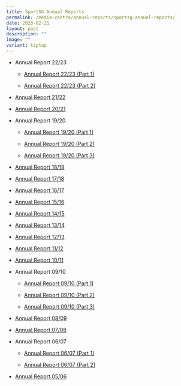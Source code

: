 ```yaml
---
title: SportSG Annual Reports
permalink: /media-centre/annual-reports/sportsg-annual-reports/
date: 2023-02-21
layout: post
description: ""
image: ""
variant: tiptap
---
```

<ul data-tight="true" class="tight"><li><p>Annual Report 22/23</p><ul data-tight="true" class="tight"><li><p><a href="/files/Media%20Centre/Annual%20Reports/22_23a.pdf" rel="noopener noreferrer nofollow" target="_blank">Annual Report 22/23 (Part 1)</a></p></li><li><p><a href="/files/Media%20Centre/Annual%20Reports/22_23b.pdf" rel="noopener noreferrer nofollow" target="_blank">Annual Report 22/23 (Part 2)</a></p></li></ul></li><li><p><a href="/files/Media%20Centre/Annual%20Reports/21_22.pdf" rel="noopener noreferrer nofollow" target="_blank">Annual Report 21/22</a></p></li><li><p><a href="/files/Media%20Centre/Annual%20Reports/20-21.pdf" rel="noopener noreferrer nofollow" target="_blank">Annual Report 20/21</a></p></li><li><p>Annual Report 19/20</p><ul data-tight="true" class="tight"><li><p><a href="/files/Media%20Centre/Annual%20Reports/19_20/19_20A.pdf" rel="noopener noreferrer nofollow" target="_blank">Annual Report 19/20 (Part 1)</a></p></li><li><p><a href="/files/Media%20Centre/Annual%20Reports/19_20/19_20B.pdf" rel="noopener noreferrer nofollow" target="_blank">Annual Report 19/20 (Part 2)</a></p></li><li><p><a href="/files/Media%20Centre/Annual%20Reports/19_20/19_20C.pdf" rel="noopener noreferrer nofollow" target="_blank">Annual Report 19/20 (Part 3)</a></p></li></ul></li><li><p><a href="/files/Media%20Centre/Annual%20Reports/18_19.pdf" rel="noopener noreferrer nofollow" target="_blank">Annual Report 18/19</a></p></li><li><p><a href="/files/Media%20Centre/Annual%20Reports/17_18.pdf" rel="noopener noreferrer nofollow" target="_blank">Annual Report 17/18</a></p></li><li><p><a href="/files/Media%20Centre/Annual%20Reports/16_17.pdf" rel="noopener noreferrer nofollow" target="_blank">Annual Report 16/17</a></p></li><li><p><a href="/files/Media%20Centre/Annual%20Reports/15_16.pdf" rel="noopener noreferrer nofollow" target="_blank">Annual Report 15/16</a></p></li><li><p><a href="/files/Media%20Centre/Annual%20Reports/14_15.pdf" rel="noopener noreferrer nofollow" target="_blank">Annual Report 14/15</a></p></li><li><p><a href="/files/Media%20Centre/Annual%20Reports/13_14.pdf" rel="noopener noreferrer nofollow" target="_blank">Annual Report 13/14</a></p></li><li><p><a href="/files/Media%20Centre/Annual%20Reports/12_13.pdf" rel="noopener noreferrer nofollow" target="_blank">Annual Report 12/13</a></p></li><li><p><a href="/files/Media%20Centre/Annual%20Reports/11_12.pdf" rel="noopener noreferrer nofollow" target="_blank">Annual Report 11/12</a></p></li><li><p><a href="/files/Media%20Centre/Annual%20Reports/10_11.pdf" rel="noopener noreferrer nofollow" target="_blank">Annual Report 10/11</a></p></li><li><p>Annual Report 09/10</p><ul data-tight="true" class="tight"><li><p><a href="/files/Media%20Centre/Annual%20Reports/09_10/09_10A.pdf" rel="noopener noreferrer nofollow" target="_blank">Annual Report 09/10 (Part 1)</a></p></li><li><p><a href="/files/Media%20Centre/Annual%20Reports/09_10/09_10B.pdf" rel="noopener noreferrer nofollow" target="_blank">Annual Report 09/10 (Part 2)</a></p></li><li><p><a href="/files/Media%20Centre/Annual%20Reports/09_10/09_10C.pdf" rel="noopener noreferrer nofollow" target="_blank">Annual Report 09/10 (Part 3)</a></p></li></ul></li><li><p><a href="/files/Media%20Centre/Annual%20Reports/08_09.pdf" rel="noopener noreferrer nofollow" target="_blank">Annual Report 08/09</a></p></li><li><p><a href="/files/Media%20Centre/Annual%20Reports/07_08.pdf" rel="noopener noreferrer nofollow" target="_blank">Annual Report 07/08</a></p></li><li><p>Annual Report 06/07</p><ul data-tight="true" class="tight"><li><p><a href="/files/Media%20Centre/Annual%20Reports/06_07/06_07A.pdf" rel="noopener noreferrer nofollow" target="_blank">Annual Report 06/07 (Part 1)</a></p></li><li><p><a href="/files/Media%20Centre/Annual%20Reports/06_07/06_07B.pdf" rel="noopener noreferrer nofollow" target="_blank">Annual Report 06/07 (Part 2)</a></p></li></ul></li><li><p><a href="/files/Media%20Centre/Annual%20Reports/05_06.pdf" rel="noopener noreferrer nofollow" target="_blank">Annual Report 05/06</a></p></li></ul><p></p>